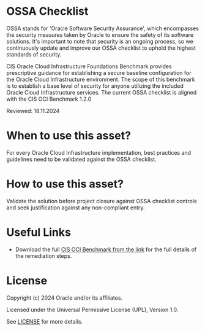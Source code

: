 # OSSA Checklist

OSSA stands for 'Oracle Software Security Assurance', which encompasses the security measures taken by Oracle to ensure the safety of its software solutions. It's important to note that security is an ongoing process, so we continuously update and improve our OSSA checklist to uphold the highest standards of security.

CIS Oracle Cloud Infrastructure Foundations Benchmark provides prescriptive guidance for establishing a secure
baseline configuration for the Oracle Cloud Infrastructure environment. The scope of this benchmark is to
establish a base level of security for anyone utilizing the included Oracle Cloud Infrastructure services. The current OSSA checklist is aligned with the CIS OCI Benchmark 1.2.0

Reviewed: 18.11.2024

# When to use this asset?

For every Oracle Cloud Infrastructure implementation,  best practices and guidelines need to be validated against the OSSA checklist.

# How to use this asset?

Validate the solution before project closure against OSSA checklist controls and seek justification against any non-compliant entry.


# Useful Links

- Download the full [CIS OCI Benchmark from the link](https://www.cisecurity.org/benchmark/oracle_cloud) for the full details of the remediation steps.


# License

Copyright (c) 2024 Oracle and/or its affiliates.

Licensed under the Universal Permissive License (UPL), Version 1.0.

See [LICENSE](https://github.com/oracle-devrel/technology-engineering/blob/main/LICENSE) for more details.
